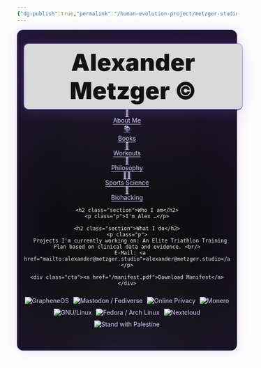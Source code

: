 ```yaml
---
{"dg-publish":true,"permalink":"/human-evolution-project/metzger-studio/","tags":["gardenEntry"],"noteIcon":""}
---
```



<!-- CSS MUSS vor dem Markup stehen -->
<style>
/* Scope: nur innerhalb #cosmic anwenden */
#cosmic{ --bg:#0f0f11; --fg:#eaeaea; --muted:#c9c9c9;
  --chip:#1c1c1f; --chip-bd:#2a2a2e;
  --banner:#d9d9d9; --banner-fg:#121214;
  --btn:#18181b; --btn-bd:#32323a;
  --accent:#cdcdcd; --accent-bd:#5f5f6a;
  --violet-1:#a78bfa; --violet-2:#8b5cf6; --violet-3:#6d28d9; --violet-ink:#bfa7ff;
  color:var(--fg);
}


#cosmic{
  background:
    radial-gradient(1000px 600px at 12% 8%, rgba(139,92,246,.10), transparent 60%),
    radial-gradient(900px 540px at 88% 12%, rgba(109,40,217,.10), transparent 60%),
    radial-gradient(700px 420px at 50% 100%, rgba(167,139,250,.08), transparent 60%),
    var(--bg);
  background-blend-mode: screen, screen, screen, normal;
  border-radius:14px;
  box-shadow:
    0 0 0 1px rgba(139,92,246,.35),
    0 0 28px rgba(139,92,246,.18),
    inset 0 0 120px rgba(109,40,217,.12);
  padding:32px 16px 48px;
}


#cosmic::after{
  content:""; position:relative; display:block; height:0; pointer-events:none;
  background:
    radial-gradient(2px 2px at 10% 20%, rgba(255,255,255,.12) 40%, transparent 42%),
    radial-gradient(1.6px 1.6px at 80% 30%, rgba(255,255,255,.10) 40%, transparent 42%),
    radial-gradient(1.8px 1.8px at 35% 75%, rgba(255,255,255,.10) 40%, transparent 42%),
    radial-gradient(1.4px 1.4px at 60% 60%, rgba(255,255,255,.08) 40%, transparent 42%);
  filter: blur(.2px); opacity:.35;
}


#cosmic .center-text{ text-align:center; width:100%; }
#cosmic h2.section{ margin:30px 0 12px; font-size:32px; font-weight:900; text-align:center; }
#cosmic p{ color:var(--muted); max-width:820px; margin:0 auto 10px; line-height:1.65; text-align:center; }
#cosmic a{ color:#d4d0ff; text-underline-offset:3px; }
#cosmic a:hover{ color:#efeaff; text-decoration:underline; }


#cosmic #hero-wrap{ max-width:1000px; margin:0 auto; text-align:center; }

#cosmic .nav-chips{ display:flex; gap:10px; justify-content:center; flex-wrap:wrap; margin:24px 0 22px; }
#cosmic .nav-chips a{
  display:inline-block; padding:6px 12px; font-weight:600;
  border:1px solid var(--chip-bd); background:var(--chip);
  color:var(--fg); border-radius:8px; text-decoration:none;
  box-shadow: 0 1px 0 rgba(255,255,255,.06) inset, 0 1px 0 rgba(0,0,0,.6);
  transition: border-color .2s, box-shadow .25s, color .2s, transform .08s;
}
#cosmic .nav-chips a:hover{
  border-color: rgba(139,92,246,.55); color: var(--violet-ink);
  box-shadow: 0 0 0 1px rgba(139,92,246,.25) inset, 0 8px 24px rgba(109,40,217,.25);
  transform: translateY(-1px);
}


#cosmic .banner{
  display:inline-block; background:var(--banner); color:var(--banner-fg);
  font-weight:900; letter-spacing:.3px; font-size: clamp(28px, 6vw, 54px);
  padding:10px 14px; border-radius:10px;
  box-shadow: 0 3px 0 rgba(0,0,0,.35), 0 0 0 2px rgba(139,92,246,.35), 0 8px 32px rgba(139,92,246,.20);
  outline: 1px solid rgba(139,92,246,.25);
}


#cosmic .subtitle{ margin:6px auto 28px; display:flex; gap:8px; justify-content:center; flex-wrap:wrap; }
#cosmic .subtitle .tag{
  background:#202024; color:#e4e1ff; border:1px solid #2e2a38;
  padding:4px 10px; border-radius:8px; font-size:14px;
  box-shadow: 0 0 0 1px rgba(139,92,246,.35) inset;
}

/* CTA */
#cosmic .cta{ margin:26px 0 36px; }
#cosmic .cta a{
  display:inline-block; padding:10px 18px; border-radius:10px;
  background:linear-gradient(180deg, #1a1a21 0%, #15151a 100%);
  border:1px solid var(--btn-bd); color:#f2efff; text-decoration:none; font-weight:700; letter-spacing:.2px;
  box-shadow: 0 2px 0 rgba(0,0,0,.6), 0 1px 0 rgba(255,255,255,.06) inset,
             0 0 0 1px rgba(139,92,246,.35), 0 10px 28px rgba(109,40,217,.28);
  transition: transform .08s, box-shadow .25s, filter .2s;
}
#cosmic .cta a:hover{ transform: translateY(-1px); filter: brightness(1.05); }

/* Badges */
#cosmic .badge-row{ margin:24px auto 4px; display:flex; gap:10px; justify-content:center; flex-wrap:wrap; }
#cosmic .badge{
  height:34px; min-width:120px; padding:0 10px; display:flex; align-items:center; justify-content:center;
  background:#0f0f12; border:1px solid var(--accent-bd); border-radius:10px; color:var(--accent); font-weight:700; font-size:13px;
  box-shadow: 0 0 0 1px rgba(139,92,246,.28), 0 6px 20px rgba(109,40,217,.18);
}

/* weniger Bewegung falls gewünscht */
@media (prefers-reduced-motion: reduce){
  #cosmic .nav-chips a, #cosmic .cta a{ transition:none; }
}
</style>

<div id="cosmic">
  <div id="hero-wrap">
    <div class="banner center-text">Alexander Metzger ©</div>

 <nav class="bubble-grid" aria-label="Primary">
  <a href="/about/Motives" class="bubble">
    <div class="bubble-core">👤</div>
    <span class="label">About Me</span>
  </a>

  <a href="/books/recommendations" class="bubble">
    <div class="bubble-core">📚</div>
    <span class="label">Books</span>
  </a>

  <a href="/workouts/workouts/" class="bubble">
    <div class="bubble-core">💪</div>
    <span class="label">Workouts</span>
  </a>

  <a href="/philosophy/" class="bubble">
    <div class="bubble-core">🧠</div>
    <span class="label">Philosophy</span>
  </a>

  <a href="/sports-science/" class="bubble">
    <div class="bubble-core">🏋️‍♂️</div>
    <span class="label">Sports Science</span>
  </a>
  
  <a href="/Human Evolution Project/Daily Driver Protocol.md/" class="bubble">
    <div class="bubble-core">🧬</div>
    <span class="label">Biohacking</span>
  </a>
</nav>



   

    <h2 class="section">Who I am</h2>
    <p class="p">I'm Alex …</p>

    <h2 class="section">What I do</h2>
    <p class="p">
      Projects I'm currently working on: An Elite Triathlon Training Plan based on clinical data and evidence. <br/>
      E-Mail: <a href="mailto:alexander@metzger.studio">alexander@metzger.studio</a>
    </p>

    <div class="cta"><a href="/manifest.pdf">Download Manifest</a></div>

<div class="badge-row">
  <a href="https://grapheneos.org" class="badge-link">
    <img src="/img/grapheneos.gif" alt="GrapheneOS">
  </a>
  <a href="https://joinmastodon.org" class="badge-link">
    <img src="/img/fediverse.gif" alt="Mastodon / Fediverse">
  </a>
  <a href="/privacy" class="badge-link">
    <img src="/img/chrome-is-evil.gif" alt="Online Privacy">
  </a>
  <a href="https://www.getmonero.org/" class="badge-link">
    <img src="/img/google_stand.gif" alt="Monero">
  </a>
  <a href="https://www.gnu.org/gnu/linux-and-gnu.html" class="badge-link">
    <img src="/img/gnu-linux.gif" alt="GNU/Linux">
  </a>
  <a href="https://getfedora.org/" class="badge-link">
    <img src="/img/fedora.gif" alt="Fedora / Arch Linux">
  </a>
  <a href="https://nextcloud.com" class="badge-link">
    <img src="/img/nextcloud.gif" alt="Nextcloud">
  </a>
  <a href="https://en.wikipedia.org/wiki/Palestine" class="badge-link">
    <img src="/img/agplv3.gif" alt="Stand with Palestine">
  </a>
</div>

  </div>
</div>
